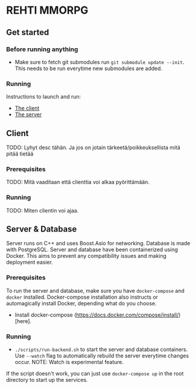# REHTI MMORPG

## Get started

### Before running anything

- Make sure to fetch git submodules run `git submodule update --init`. This needs to be run everytime new submodules are added.

### Running

Instructions to launch and run:

- [The client](#client-pre)
- [The server](#server-pre)

## Client

TODO: Lyhyt desc tähän. Ja jos on jotain tärkeetä/poikkeuksellista mitä pitää tietää

### <a name="client-pre"></a>Prerequisites

TODO: Mitä vaaditaan että clienttia voi alkaa pyörittämään.

### Running

TODO: Miten clientin voi ajaa.

## Server & Database

Server runs on C++ and uses Boost.Asio for networking. Database is made with PostgreSQL. Server and database have been containerized using Docker. This aims to prevent any compatibility issues and making deployment easier.

### <a name="server-pre"></a>Prerequisites

To run the server and database, make sure you have `docker-compose` and `docker` installed. Docker-compose installation also instructs or automagically install Docker, depending what do you choose.

- Install docker-compose (https://docs.docker.com/compose/install/)[here].

### Running

- `./scripts/run-backend.sh` to start the server and database containers. Use `--watch` flag to automatically rebuild the server everytime changes occur. NOTE: Watch is experimental feature.

If the script doesn't work, you can just use `docker-compose up` in the root directory to start up the services.
